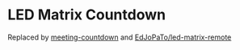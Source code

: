 # LED Matrix Countdown

Replaced by [meeting-countdown](https://github.com/EdJoPaTo/meeting-countdown) and [EdJoPaTo/led-matrix-remote](https://github.com/EdJoPaTo/led-matrix-remote)
